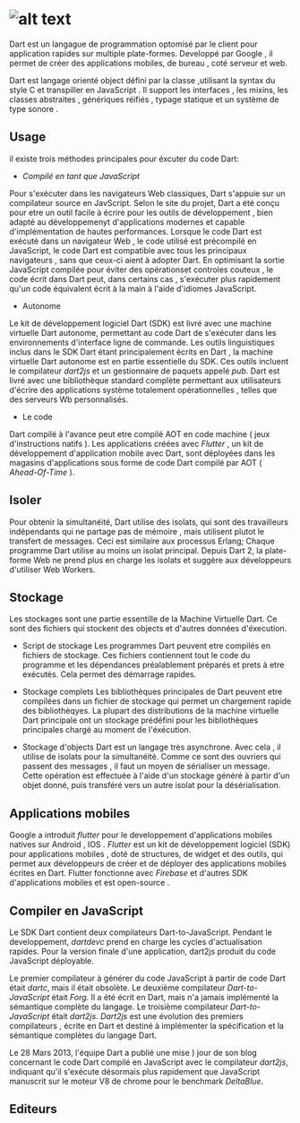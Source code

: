 # ![alt text](https://dart.dev/assets/shared/dart-logo-for-shares.png?2)

Dart est un langague de programmation optomisé par le client pour application rapides sur multiple plate-formes. Developpé par Google , il permet de créer des applications mobiles, de bureau , coté serveur et web.

Dart est langage orienté object défini par la classe  ,utilisant la syntax du style C et transpiller en JavaScript .
Il support les interfaces , les mixins, les classes abstraites , génériques réifiés , typage statique et un système de type sonore .

## Usage

il existe trois méthodes principales pour éxcuter du code Dart:

* *Compilé en tant que JavaScript*

Pour s'exécuter dans les navigateurs Web classiques, Dart s'appuie sur un compilateur source en JavScript. Selon le site du projet, Dart a été conçu pour etre un outil facile à écrire pour les outils de développement , bien adapté au développemenyt d'applications modernes et capable d'implémentation de hautes performances.
Lorsque le code Dart est exécuté dans un navigateur Web , le code utilisé est précompilé en JavaScript, le code Dart est compatible avec tous les principaux navigateurs , sans que ceux-ci aient à adopter Dart. En optimisant la sortie JavaScript compilée pour éviter des opérationset controles couteux , le code écrit dans Dart peut, dans certains cas , s'exécuter plus rapidement qu'un code équivalent écrit à la main à l'aide d'idiomes JavaScript.

* Autonome

Le kit de développement logiciel Dart (SDK) est livré avec une machine virtuelle Dart autonome, permettant au code Dart de s'exécuter dans les environnements d'interface ligne de commande. Les outils linguistiques inclus dans le SDK Dart étant principalement écrits en Dart , la machine virtuelle Dart autonome est en partie essentielle du SDK. Ces outils incluent le compilateur *dart2js* et un gestionnaire de paquets appelé *pub*. Dart est livré avec une bibliothèque standard complète permettant aux utilisateurs d'écrire des applications système totalement opérationnelles , telles que des serveurs Wb personnalisés.

* Le code

Dart compilé à l'avance peut etre compilé AOT en code machine ( jeux d'instructions natifs ). Les applications créées avec *Flutter* , un kit de développement d'application mobile avec Dart, sont déployées dans les magasins d'applications sous forme de code Dart compilé par AOT ( *Ahead-Of-Time* ).

## Isoler

Pour obtenir la simultanéité, Dart utilise des isolats, qui sont des travailleurs indépendants qui ne partage pas de mémoire , mais utilisent plutot le transfert de messages. Ceci est similaire aux processus Erlang; Chaque programme Dart utilise au moins un isolat principal. Depuis Dart 2, la plate-forme Web ne prend plus en charge les isolats et suggère aux développeurs d'utiliser Web Workers.

## Stockage

Les stockages sont une partie essentille de la Machine Virtuelle Dart. Ce sont des fichiers qui stockent des objects et d'autres données d'éxecution.

* Script de stockage
Les programmes Dart peuvent etre compilés en fichiers de stockage.
Ces fichiers contiennent tout le code du programme et les dépendances préalablement préparés et prets à etre exécutés. Cela permet des démarrage rapides.

* Stockage complets
Les bibliothèques principales de Dart peuvent etre compilées dans un fichier de stockage qui permet un chargement rapide des bibliothèqyes. La plupart des distributions de la machine virtuelle Dart principale ont un stockage prédéfini pour les bibliothèques principales chargé au moment de l'éxécution.

* Stockage d'objects
Dart est un langage très asynchrone. Avec cela , il utilise de isolats pour la simultanéité. Comme ce sont des ouvriers qui passent des messages , il faut un moyen de sérialiser un message. Cette opération est effectuée à l'aide d'un stockage généré à partir d'un objet donné, puis transféré vers un autre isolat pour la désérialisation.

## Applications mobiles

Google a introduit *flutter* pour le developpement d'applications mobiles natives sur Android , IOS .
*Flutter* est un kit de développement logiciel (SDK) pour applications mobiles , doté de structures, de widget et des outils, qui permet aux développeurs de créer et de déployer des applications mobiles écrites en Dart. Flutter fonctionne avec *Firebase* et d'autres SDK d'applications mobiles et est open-source .

## Compiler en JavaScript

Le SDK Dart contient deux compilateurs Dart-to-JavaScript. Pendant le developpement, *dartdevc* prend en charge les cycles d'actualisation rapides. Pour la version finale d'une application, dart2js produit du code JavaScript déployable. 

Le premier compilateur à générer du code JavaScript à partir de code Dart était *dartc*, mais il était obsolète. Le deuxième compilateur *Dart-to-JavaScript* était *Forg*. Il a été écrit en Dart, mais n'a jamais implémenté la sémantique complète du langage. Le troisième compilateur *Dart-to-JavaScript* était *dart2js*. *Dart2js* est une évolution des premiers compilateurs , écrite en Dart et destiné à implémenter la spécification et la sémantique complètes du langage Dart.

Le 28 Mars 2013, l'équipe Dart a publié une mise ) jour de son blog concernant le code Dart compilé en JavaScript avec le compilateur *dart2js*, indiquant qu'il s'exécute désormais plus rapidement que JavaScript manuscrit sur le moteur V8 de chrome pour le benchmark *DeltaBlue*.

## Editeurs

